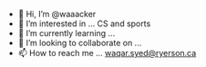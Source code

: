 - 👋 Hi, I’m @waaacker
- 👀 I’m interested in ... CS and sports
- 🌱 I’m currently learning ... 
- 💞️ I’m looking to collaborate on ...
- 📫 How to reach me ... waqar.syed@ryerson.ca

<!---
waaacker/waaacker is a ✨ special ✨ repository because its `README.md` (this file) appears on your GitHub profile.
You can click the Preview link to take a look at your changes.
--->
